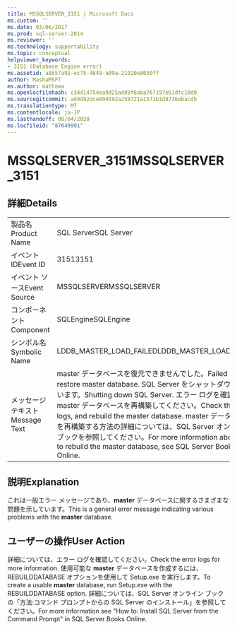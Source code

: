 ```yaml
---
title: MSSQLSERVER_3151 | Microsoft Docs
ms.custom: ''
ms.date: 03/06/2017
ms.prod: sql-server-2014
ms.reviewer: ''
ms.technology: supportability
ms.topic: conceptual
helpviewer_keywords:
- 3151 (Database Engine error)
ms.assetid: a8657a91-ec75-4649-a09a-21920e0030ff
author: MashaMSFT
ms.author: mathoma
ms.openlocfilehash: c34414754ea9d25ad89f6aba767197eb1dfc10d0
ms.sourcegitcommit: ad4d92dce894592a259721a1571b1d8736abacdb
ms.translationtype: MT
ms.contentlocale: ja-JP
ms.lasthandoff: 08/04/2020
ms.locfileid: "87640991"
---
```

# <a name="mssqlserver_3151"></a><span data-ttu-id="a60a8-102">MSSQLSERVER_3151</span><span class="sxs-lookup"><span data-stu-id="a60a8-102">MSSQLSERVER_3151</span></span>
    
## <a name="details"></a><span data-ttu-id="a60a8-103">詳細</span><span class="sxs-lookup"><span data-stu-id="a60a8-103">Details</span></span>  
  
|||  
|-|-|  
|<span data-ttu-id="a60a8-104">製品名</span><span class="sxs-lookup"><span data-stu-id="a60a8-104">Product Name</span></span>|<span data-ttu-id="a60a8-105">SQL Server</span><span class="sxs-lookup"><span data-stu-id="a60a8-105">SQL Server</span></span>|  
|<span data-ttu-id="a60a8-106">イベント ID</span><span class="sxs-lookup"><span data-stu-id="a60a8-106">Event ID</span></span>|<span data-ttu-id="a60a8-107">3151</span><span class="sxs-lookup"><span data-stu-id="a60a8-107">3151</span></span>|  
|<span data-ttu-id="a60a8-108">イベント ソース</span><span class="sxs-lookup"><span data-stu-id="a60a8-108">Event Source</span></span>|<span data-ttu-id="a60a8-109">MSSQLSERVER</span><span class="sxs-lookup"><span data-stu-id="a60a8-109">MSSQLSERVER</span></span>|  
|<span data-ttu-id="a60a8-110">コンポーネント</span><span class="sxs-lookup"><span data-stu-id="a60a8-110">Component</span></span>|<span data-ttu-id="a60a8-111">SQLEngine</span><span class="sxs-lookup"><span data-stu-id="a60a8-111">SQLEngine</span></span>|  
|<span data-ttu-id="a60a8-112">シンボル名</span><span class="sxs-lookup"><span data-stu-id="a60a8-112">Symbolic Name</span></span>|<span data-ttu-id="a60a8-113">LDDB_MASTER_LOAD_FAILED</span><span class="sxs-lookup"><span data-stu-id="a60a8-113">LDDB_MASTER_LOAD_FAILED</span></span>|  
|<span data-ttu-id="a60a8-114">メッセージ テキスト</span><span class="sxs-lookup"><span data-stu-id="a60a8-114">Message Text</span></span>|<span data-ttu-id="a60a8-115">master データベースを復元できませんでした。</span><span class="sxs-lookup"><span data-stu-id="a60a8-115">Failed to restore master database.</span></span> <span data-ttu-id="a60a8-116">SQL Server をシャットダウンしています。</span><span class="sxs-lookup"><span data-stu-id="a60a8-116">Shutting down SQL Server.</span></span> <span data-ttu-id="a60a8-117">エラー ログを確認し、master データベースを再構築してください。</span><span class="sxs-lookup"><span data-stu-id="a60a8-117">Check the error logs, and rebuild the master database.</span></span> <span data-ttu-id="a60a8-118">master データベースを再構築する方法の詳細については、SQL Server オンライン ブックを参照してください。</span><span class="sxs-lookup"><span data-stu-id="a60a8-118">For more information about how to rebuild the master database, see SQL Server Books Online.</span></span>|  
  
## <a name="explanation"></a><span data-ttu-id="a60a8-119">説明</span><span class="sxs-lookup"><span data-stu-id="a60a8-119">Explanation</span></span>  
 <span data-ttu-id="a60a8-120">これは一般エラー メッセージであり、**master** データベースに関するさまざまな問題を示しています。</span><span class="sxs-lookup"><span data-stu-id="a60a8-120">This is a general error message indicating various problems with the **master** database.</span></span>  
  
## <a name="user-action"></a><span data-ttu-id="a60a8-121">ユーザーの操作</span><span class="sxs-lookup"><span data-stu-id="a60a8-121">User Action</span></span>  
 <span data-ttu-id="a60a8-122">詳細については、エラー ログを確認してください。</span><span class="sxs-lookup"><span data-stu-id="a60a8-122">Check the error logs for more information.</span></span> <span data-ttu-id="a60a8-123">使用可能な **master** データベースを作成するには、REBUILDDATABASE オプションを使用して Setup.exe を実行します。</span><span class="sxs-lookup"><span data-stu-id="a60a8-123">To create a usable **master** database, run Setup.exe with the REBUILDDATABASE option.</span></span> <span data-ttu-id="a60a8-124">詳細については、SQL Server オンライン ブックの「方法:コマンド プロンプトからの SQL Server のインストール」を参照してください。</span><span class="sxs-lookup"><span data-stu-id="a60a8-124">For more information see "How to: Install SQL Server from the Command Prompt" in SQL Server Books Online.</span></span>  
  
  
